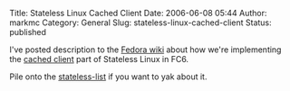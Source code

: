 Title: Stateless Linux Cached Client
Date: 2006-06-08 05:44
Author: markmc
Category: General
Slug: stateless-linux-cached-client
Status: published

I've posted description to the [Fedora
wiki](http://fedoraproject.org/wiki/) about how we're implementing the
[cached
client](http://fedoraproject.org/wiki/StatelessLinuxCachedClient) part
of Stateless Linux in FC6.

Pile onto the
[stateless-list](https://www.redhat.com/mailman/listinfo/stateless-list)
if you want to yak about it.
